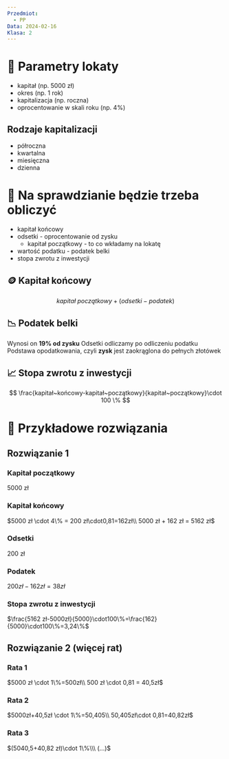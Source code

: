```yaml
---
Przedmiot:
  - PP
Data: 2024-02-16
Klasa: 2
---
```

# 🏦 Parametry lokaty
- kapitał (np. 5000 zł)
- okres (np. 1 rok)
- kapitalizacja (np. roczna)
- oprocentowanie w skali roku (np. 4%)
## Rodzaje kapitalizacji
- półroczna
- kwartalna
- miesięczna
- dzienna
# 📝 Na sprawdzianie będzie trzeba obliczyć

- kapitał końcowy
- odsetki - oprocentowanie od zysku
    - kapitał początkowy - to co wkładamy na lokatę
- wartość podatku - podatek belki
- stopa zwrotu z inwestycji
## 🪙 Kapitał końcowy

$$ kapitał~początkowy + (odsetki-podatek) $$
## 📉 Podatek belki
Wynosi on **19% od zysku**
Odsetki odliczamy po odliczeniu podatku
Podstawa opodatkowania, czyli **zysk** jest zaokrąglona do pełnych złotówek
## 📈 Stopa zwrotu z inwestycji

$$ \frac{kapitał~końcowy-kapitał~początkowy}{kapitał~początkowy}\cdot 100 \% $$
# 🧮 Przykładowe rozwiązania
## Rozwiązanie 1
### Kapitał początkowy
5000 zł
### Kapitał końcowy
$5000 zł \cdot 4\% = 200 zł\cdot0,81=162zł\\ 5000 zł + 162 zł = 5162 zł$
### Odsetki
200 zł
### Podatek
$200 zł - 162 zł =38zł$
### Stopa zwrotu z inwestycji
$\frac{5162 zł-5000zł}{5000}\cdot100\%=\frac{162}{5000}\cdot100\%=3,24\%$
## Rozwiązanie 2 (więcej rat)
### Rata 1
$5000 zł \cdot 1\%=500zł\\ 500 zł \cdot 0,81 = 40,5zł$
### Rata 2
$5000zł+40,5zł \cdot 1\%=50,405\\ 50,405zł\cdot 0,81=40,82zł$
### Rata 3
$(5040,5+40,82 zł)\cdot 1\%\\\ (...)$